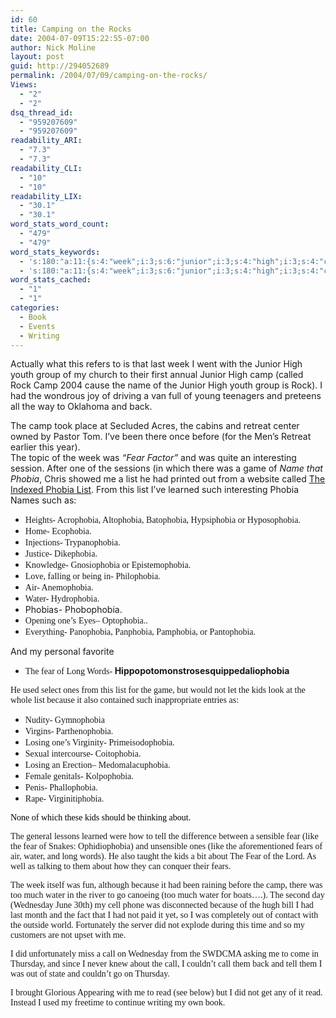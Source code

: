 ```yaml
---
id: 60
title: Camping on the Rocks
date: 2004-07-09T15:22:55-07:00
author: Nick Moline
layout: post
guid: http://294052689
permalink: /2004/07/09/camping-on-the-rocks/
Views:
  - "2"
  - "2"
dsq_thread_id:
  - "959207609"
  - "959207609"
readability_ARI:
  - "7.3"
  - "7.3"
readability_CLI:
  - "10"
  - "10"
readability_LIX:
  - "30.1"
  - "30.1"
word_stats_word_count:
  - "479"
  - "479"
word_stats_keywords:
  - 's:180:"a:11:{s:4:"week";i:3;s:6:"junior";i:3;s:4:"high";i:3;s:4:"camp";i:4;s:4:"fear";i:5;s:6:"phobia";i:3;s:4:"list";i:5;s:5:"water";i:4;s:4:"kids";i:3;s:7:"because";i:3;s:4:"call";i:3;}";'
  - 's:180:"a:11:{s:4:"week";i:3;s:6:"junior";i:3;s:4:"high";i:3;s:4:"camp";i:4;s:4:"fear";i:5;s:6:"phobia";i:3;s:4:"list";i:5;s:5:"water";i:4;s:4:"kids";i:3;s:7:"because";i:3;s:4:"call";i:3;}";'
word_stats_cached:
  - "1"
  - "1"
categories:
  - Book
  - Events
  - Writing
---
```

Actually what this refers to is that last week I went with the Junior High youth group of my church to their first annual Junior High camp (called Rock Camp 2004 cause the name of the Junior High youth group is Rock). I had the wondrous joy of driving a van full of young teenagers and preteens all the way to Oklahoma and back.

<!--more-->

The camp took place at Secluded Acres, the cabins and retreat center owned by Pastor Tom. I&#8217;ve been there once before (for the Men&#8217;s Retreat earlier this year).  
The topic of the week was <span style="font-style: italic">&#8220;Fear Factor&#8221;</span> and was quite an interesting session. After one of the sessions (in which there was a game of <span style="font-style: italic">Name that Phobia</span>, Chris showed me a list he had printed out from a website called <a target="phobialist" title="The Indexed Phobia List" href="http://www.phobialist.com/reverse.html">The Indexed Phobia List</a>. From this list I&#8217;ve learned such interesting Phobia Names such as:

  *  <span style="font-family: new gothic nt">Heights- Acrophobia, Altophobia, Batophobia, Hypsiphobia or Hyposophobia.</span>
  *  <span style="font-family: new gothic nt">Home- Ecophobia.</span>
  *  <span style="font-family: new gothic nt">Injections- Trypanophobia.</span>
  *  <span style="font-family: new gothic nt">Justice- Dikephobia.</span>
  *  <span style="font-family: new gothic nt">Knowledge- Gnosiophobia or Epistemophobia.</span>
  *  <span style="font-family: new gothic nt">Love, falling or being in- Philophobia.</span>
  * <span style="font-family: new gothic nt">Air- Anemophobia.</span>
  * <span style="font-family: new gothic nt">Water- Hydrophobia.</span>
  * Phobias- Phobophobia.
  * <span style="font-family: new gothic nt">Opening one&#8217;s</span> <span style="font-family: new gothic nt">Eyes</span><span style="font-family: new gothic nt">&#8211; Optophobia..</span>
  *  <span style="font-family: new gothic nt">Everything- Panophobia, Panphobia, Pamphobia, or Pantophobia.</span>

And my personal favorite

  * <span style="font-family: new gothic nt">The fear of Long Words- </span><span style="font-weight: bold">Hippopotomonstrosesquippedaliophobia</span>

<span style="font-family: new gothic nt">He used select ones from this list for the game, but would not let the kids look at the whole list because it also contained such inappropriate entries as:</span>

  * <span style="font-family: new gothic nt">Nudity- Gymnophobia</span>
  * <span style="font-family: new gothic nt">Virgins- Parthenophobia.</span>
  * <span style="font-family: new gothic nt">Losing one&#8217;s Virginity- Primeisodophobia.</span>
  * <span style="font-family: new gothic nt">Sexual intercourse- Coitophobia.</span>
  * <span style="font-family: new gothic nt">Losing an </span><span style="font-family: new gothic nt">Erection</span><span style="font-family: new gothic nt">&#8211; Medomalacuphobia.</span>
  * <span style="font-family: new gothic nt">Female genitals- Kolpophobia.</span>
  * <span style="font-family: new gothic nt">Penis- Phallophobia.</span>
  * <span style="font-family: new gothic nt">Rape- Virginitiphobia.</span>

<font face="new gothic nt" color="#000000">None of which these kids should be thinking about.<br /> </font>

<span style="font-family: new gothic nt">The general lessons learned were how to tell the difference between a sensible fear (like the fear of Snakes: </span><span style="font-family: new gothic nt">Ophidiophobia) and unsensible ones (like the aforementioned fears of air, water, and long words). He also taught the kids a bit about The Fear of the Lord. As well as talking to them about how they can conquer their fears.</span>

<span style="font-family: new gothic nt">The week itself was fun, although because it had been raining before the camp, there was too much water in the river to go canoeing (too much water for boats&#8230;.). </span><span style="font-family: new gothic nt">The second day (Wednesday June 30th) my cell phone was disconnected because of the hugh bill I had last month and the fact that I had not paid it yet, so I was completely out of contact with the outside world. Fortunately the server did not explode during this time and so my customers are not upset with me.</span>

<span style="font-family: new gothic nt">I did unfortunately miss a call on Wednesday from the SWDCMA asking me to come in Thursday, and since I never knew about the call, I couldn&#8217;t call them back and tell them I was out of state and couldn&#8217;t go on Thursday.</span>

<span style="font-family: new gothic nt">I brought Glorious Appearing with me to read (see below) but I did not get any of it read. Instead I used my freetime to continue writing my own book.</span>